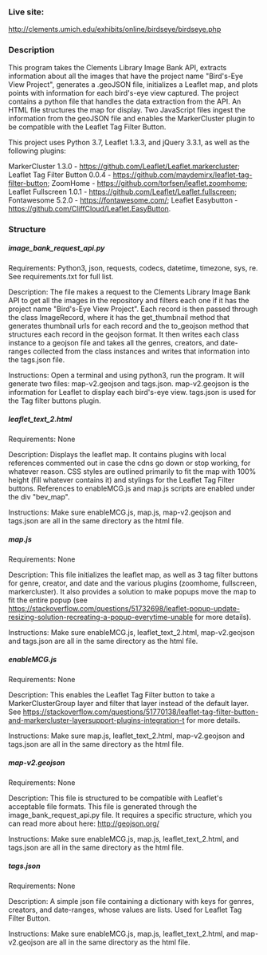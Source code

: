 ### Live site:

http://clements.umich.edu/exhibits/online/birdseye/birdseye.php

### Description

This program takes the Clements Library Image Bank API, extracts information about all the images that have the project 
name "Bird's-Eye View Project", generates a .geoJSON file, initializes a Leaflet map, and plots points with information 
for each bird's-eye view captured. The project contains a python file that handles the data extraction from the API. An 
HTML file structures the map for display. Two JavaScript files ingest the information from the geoJSON file and 
enables the MarkerCluster plugin to be compatible with the Leaflet Tag Filter Button.

This project uses Python 3.7, Leaflet 1.3.3, and jQuery 3.3.1, as well as the following plugins:

MarkerCluster 1.3.0 - https://github.com/Leaflet/Leaflet.markercluster;
Leaflet Tag Filter Button 0.0.4 - https://github.com/maydemirx/leaflet-tag-filter-button;
ZoomHome - https://github.com/torfsen/leaflet.zoomhome;
Leaflet Fullscreen 1.0.1 - https://github.com/Leaflet/Leaflet.fullscreen;
Fontawesome 5.2.0 - https://fontawesome.com/;
Leaflet Easybutton - https://github.com/CliffCloud/Leaflet.EasyButton.


### Structure

##### image_bank_request_api.py
Requirements: Python3, json, requests, codecs, datetime, timezone, sys, re. See requirements.txt for full list.

Description: The file makes a request to the Clements Library Image Bank API to get all the images in the repository and 
filters each one if it has the project name "Bird's-Eye View Project". Each record is then passed through the class 
ImageRecord, where it has the get_thumbnail method that generates thumbnail urls for each record and the to_geojson 
method that structures each record in the geojson format. It then writes each class instance to a geojson file and
takes all the genres, creators, and date-ranges collected from the class instances and writes that information into the 
tags.json file.

Instructions: Open a terminal and using python3, run the program. It will generate two files: map-v2.geojson and 
tags.json. map-v2.geojson is the information for Leaflet to display each bird's-eye view. tags.json is used for the 
Tag filter buttons plugin.

##### leaflet_text_2.html
Requirements: None

Description: Displays the leaflet map. It contains plugins with local references commented out in case the cdns go down 
or stop working, for whatever reason. CSS styles are outlined primarily to fit the map with 100% height (fill whatever 
contains it) and stylings for the Leaflet Tag Filter buttons. References to enableMCG.js and map.js scripts are 
enabled under the div "bev_map".

Instructions: Make sure enableMCG.js, map.js, map-v2.geojson and tags.json are all in the same directory as the html 
file.

##### map.js
Requirements: None

Description: This file initializes the leaflet map, as well as 3 tag filter buttons for genre, creator, and date and
the various plugins (zoomhome, fullscreen, markercluster). It also provides a solution to make popups move the map to 
fit the entire popup (see https://stackoverflow.com/questions/51732698/leaflet-popup-update-resizing-solution-recreating-a-popup-everytime-unable 
for more details).

Instructions: Make sure enableMCG.js, leaflet_text_2.html, map-v2.geojson and tags.json are all in the same directory 
as the html file.

##### enableMCG.js
Requirements: None

Description: This enables the Leaflet Tag Filter button to take a MarkerClusterGroup layer and filter that layer
instead of the default layer. See 
https://stackoverflow.com/questions/51770138/leaflet-tag-filter-button-and-markercluster-layersupport-plugins-integration-t 
for more details.

Instructions: Make sure map.js, leaflet_text_2.html, map-v2.geojson and tags.json are all in the same directory 
as the html file.

##### map-v2.geojson
Requirements: None

Description: This file is structured to be compatible with Leaflet's acceptable file formats. This file is generated 
through the image_bank_request_api.py file. It requires a specific structure, which you can read more about here:
http://geojson.org/

Instructions: Make sure enableMCG.js, map.js, leaflet_text_2.html, and tags.json are all in the same directory as the 
html file.

##### tags.json
Requirements: None

Description: A simple json file containing a dictionary with keys for genres, creators, and date-ranges, whose values
are lists. Used for Leaflet Tag Filter Button.

Instructions: Make sure enableMCG.js, map.js, leaflet_text_2.html, and map-v2.geojson are all in the same directory as the 
html file.

